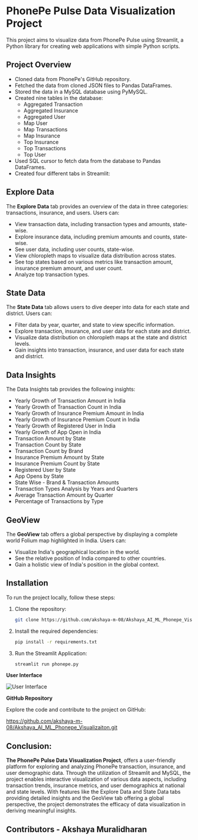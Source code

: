 # PhonePe Pulse Data Visualization Project

This project aims to visualize data from PhonePe Pulse using Streamlit, a Python library for creating web applications with simple Python scripts.

## Project Overview

- Cloned data from PhonePe's GitHub repository.
- Fetched the data from cloned JSON files to Pandas DataFrames.
- Stored the data in a MySQL database using PyMySQL.
- Created nine tables in the database:
  - Aggregated Transaction
  - Aggregated Insurance
  - Aggregated User
  - Map User
  - Map Transactions
  - Map Insurance
  - Top Insurance
  - Top Transactions
  - Top User
- Used SQL cursor to fetch data from the database to Pandas DataFrames.
- Created four different tabs in Streamlit:

## Explore Data

The **Explore Data** tab provides an overview of the data in three categories: transactions, insurance, and users. Users can:

- View transaction data, including transaction types and amounts, state-wise.
- Explore insurance data, including premium amounts and counts, state-wise.
- See user data, including user counts, state-wise.
- View chloropleth maps to visualize data distribution across states.
- See top states based on various metrics like transaction amount, insurance premium amount, and user count.
- Analyze top transaction types.

## State Data

The **State Data** tab allows users to dive deeper into data for each state and district. Users can:

- Filter data by year, quarter, and state to view specific information.
- Explore transaction, insurance, and user data for each state and district.
- Visualize data distribution on chloropleth maps at the state and district levels.
- Gain insights into transaction, insurance, and user data for each state and district.

## Data Insights

The Data Insights tab provides the following insights:

- Yearly Growth of Transaction Amount in India
- Yearly Growth of Transaction Count in India
- Yearly Growth of Insurance Premium Amount in India
- Yearly Growth of Insurance Premium Count in India
- Yearly Growth of Registered User in India
- Yearly Growth of App Open in India
- Transaction Amount by State
- Transaction Count by State
- Transaction Count by Brand
- Insurance Premium Amount by State
- Insurance Premium Count by State
- Registered User by State
- App Opens by State
- State Wise - Brand & Transaction Amounts
- Transaction Types Analysis by Years and Quarters
- Average Transaction Amount by Quarter
- Percentage of Transactions by Type

## GeoView

The **GeoView** tab offers a global perspective by displaying a complete world Folium map highlighted in India. Users can:

- Visualize India's geographical location in the world.
- See the relative position of India compared to other countries.
- Gain a holistic view of India's position in the global context.

## Installation

To run the project locally, follow these steps:

1. Clone the repository:

   ```bash
   git clone https://github.com/akshaya-m-08/Akshaya_AI_ML_Phonepe_Visualizaiton.git
2. Install the required dependencies:

   ```bash
   pip install -r requirements.txt

3. Run the Streamlit Application:

   ```bash
   streamlit run phonepe.py

**User Interface**

![User Interface](UI.png)

**GitHub Repository**

Explore the code and contribute to the project on GitHub:

https://github.com/akshaya-m-08/Akshaya_AI_ML_Phonepe_Visualizaiton.git

## Conclusion:
**The PhonePe Pulse Data Visualization Project**, offers a user-friendly platform for exploring and analyzing PhonePe transaction, insurance, and user demographic data. Through the utilization of Streamlit and MySQL, the project enables interactive visualization of various data aspects, including transaction trends, insurance metrics, and user demographics at national and state levels. With features like the Explore Data and State Data tabs providing detailed insights and the GeoView tab offering a global perspective, the project demonstrates the efficacy of data visualization in deriving meaningful insights.

## Contributors - Akshaya Muralidharan 
